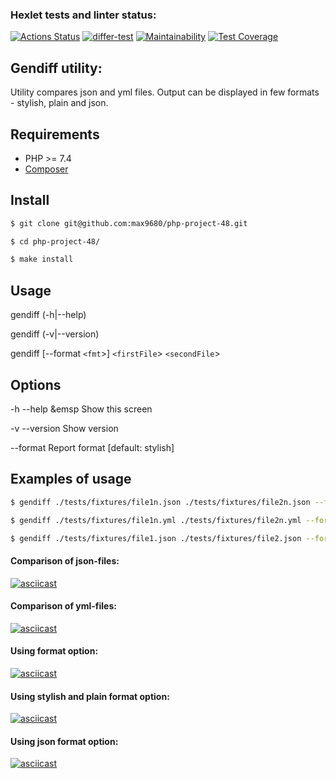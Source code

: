 ### Hexlet tests and linter status:
[![Actions Status](https://github.com/max9680/php-project-48/workflows/hexlet-check/badge.svg)](https://github.com/max9680/php-project-48/actions)
[![differ-test](https://github.com/max9680/php-project-48/actions/workflows/differ-test.yml/badge.svg)](https://github.com/max9680/php-project-48/actions/workflows/differ-test.yml)
[![Maintainability](https://api.codeclimate.com/v1/badges/34e6316e9cb30aba4c11/maintainability)](https://codeclimate.com/github/max9680/php-project-48/maintainability)
[![Test Coverage](https://api.codeclimate.com/v1/badges/34e6316e9cb30aba4c11/test_coverage)](https://codeclimate.com/github/max9680/php-project-48/test_coverage)

## Gendiff utility:
Utility compares json and yml files. Output can be displayed in few formats - stylish, plain and json.

## Requirements
* PHP >= 7.4
* [Composer](https://getcomposer.org/)

## Install
```sh
$ git clone git@github.com:max9680/php-project-48.git

$ cd php-project-48/

$ make install
```

## Usage
gendiff (-h|--help)

gendiff (-v|--version)

gendiff [--format `<fmt`>] `<firstFile`> `<secondFile`>

## Options
-h --help &emsp Show this screen

-v --version            Show version

--format <fmt>          Report format [default: stylish]

## Examples of usage
```sh
$ gendiff ./tests/fixtures/file1n.json ./tests/fixtures/file2n.json --format json

$ gendiff ./tests/fixtures/file1n.yml ./tests/fixtures/file2n.yml --format stylish

$ gendiff ./tests/fixtures/file1.json ./tests/fixtures/file2.json --format plain
```

#### Comparison of json-files:
[![asciicast](https://asciinema.org/a/WXPdEVnjaRF9Z7cf0d4DP0wzU.svg)](https://asciinema.org/a/WXPdEVnjaRF9Z7cf0d4DP0wzU?autoplay=1)

#### Comparison of yml-files:
[![asciicast](https://asciinema.org/a/12XPBMaak8qZslYcwGnX0s3do.svg)](https://asciinema.org/a/12XPBMaak8qZslYcwGnX0s3do?autoplay=1)

#### Using format option:
[![asciicast](https://asciinema.org/a/i2eeb4y2f5MilPbbzcFkWlKV5.svg)](https://asciinema.org/a/i2eeb4y2f5MilPbbzcFkWlKV5?autoplay=1)

#### Using stylish and plain format option:
[![asciicast](https://asciinema.org/a/kNHiQkzbVki8xzo07QOmH66S0.svg)](https://asciinema.org/a/kNHiQkzbVki8xzo07QOmH66S0?autoplay=1)

#### Using json format option:
[![asciicast](https://asciinema.org/a/N9Tf8wsvdsSp3DN6nWINtVxz3.svg)](https://asciinema.org/a/N9Tf8wsvdsSp3DN6nWINtVxz3?autoplay=1)